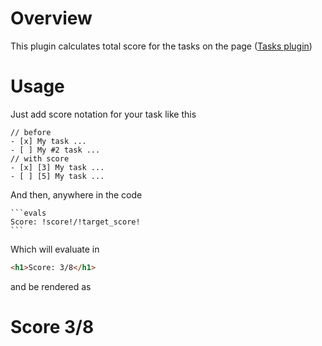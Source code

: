 # Overview

This plugin calculates total score for the tasks on the page ([Tasks plugin](https://github.com/obsidian-tasks-group/obsidian-tasks))

# Usage

Just add score notation for your task like this
```
// before
- [x] My task ...
- [ ] My #2 task ...
// with score
- [x] [3] My task ...
- [ ] [5] My task ...
```
And then, anywhere in the code
````
```evals
Score: !score!/!target_score!
```
````

Which will evaluate in
```html
<h1>Score: 3/8</h1>
```
and be rendered as
# Score 3/8
